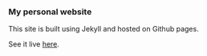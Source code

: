### My personal website

This site is built using Jekyll and hosted on Github pages.

See it live <a href="https://biswarupmurmu.github.io/">here</a>.